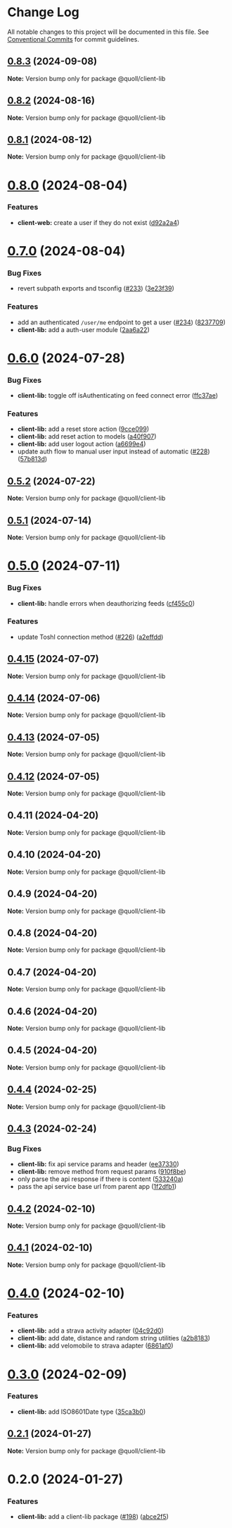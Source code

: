 # Change Log

All notable changes to this project will be documented in this file.
See [Conventional Commits](https://conventionalcommits.org) for commit guidelines.

## [0.8.3](https://github.com/mzogheib/quoll/compare/@quoll/client-lib@0.8.2...@quoll/client-lib@0.8.3) (2024-09-08)

**Note:** Version bump only for package @quoll/client-lib

## [0.8.2](https://github.com/mzogheib/quoll/compare/@quoll/client-lib@0.8.1...@quoll/client-lib@0.8.2) (2024-08-16)

**Note:** Version bump only for package @quoll/client-lib

## [0.8.1](https://github.com/mzogheib/quoll/compare/@quoll/client-lib@0.8.0...@quoll/client-lib@0.8.1) (2024-08-12)

**Note:** Version bump only for package @quoll/client-lib

# [0.8.0](https://github.com/mzogheib/quoll/compare/@quoll/client-lib@0.7.0...@quoll/client-lib@0.8.0) (2024-08-04)

### Features

- **client-web:** create a user if they do not exist ([d92a2a4](https://github.com/mzogheib/quoll/commit/d92a2a4dc4e2f8aabef2c257f3d799645c257f9d))

# [0.7.0](https://github.com/mzogheib/quoll/compare/@quoll/client-lib@0.6.0...@quoll/client-lib@0.7.0) (2024-08-04)

### Bug Fixes

- revert subpath exports and tsconfig ([#233](https://github.com/mzogheib/quoll/issues/233)) ([3e23f39](https://github.com/mzogheib/quoll/commit/3e23f39055d7192e2b46e89b0f854d3b490bebd2))

### Features

- add an authenticated `/user/me` endpoint to get a user ([#234](https://github.com/mzogheib/quoll/issues/234)) ([8237709](https://github.com/mzogheib/quoll/commit/8237709515dc77879f1664ee3979ee81bebe2612))
- **client-lib:** add a auth-user module ([2aa6a22](https://github.com/mzogheib/quoll/commit/2aa6a22fe99e1b112139f9b18879633f67ef09fb))

# [0.6.0](https://github.com/mzogheib/quoll/compare/@quoll/client-lib@0.5.2...@quoll/client-lib@0.6.0) (2024-07-28)

### Bug Fixes

- **client-lib:** toggle off isAuthenticating on feed connect error ([ffc37ae](https://github.com/mzogheib/quoll/commit/ffc37ae6c1dd4d5efcaf7871c37d29df834d373d))

### Features

- **client-lib:** add a reset store action ([9cce099](https://github.com/mzogheib/quoll/commit/9cce0994348f0bb9ab8c22c8d7e99b51fa8dabad))
- **client-lib:** add reset action to models ([a40f907](https://github.com/mzogheib/quoll/commit/a40f907853092ea25b90700cc8eb71d35e136a75))
- **client-lib:** add user logout action ([a6699e4](https://github.com/mzogheib/quoll/commit/a6699e45acf4d4872803f91173c37e427fe7ebf0))
- update auth flow to manual user input instead of automatic ([#228](https://github.com/mzogheib/quoll/issues/228)) ([57b813d](https://github.com/mzogheib/quoll/commit/57b813df410f8e5b77034e8fa2c728142a291c53))

## [0.5.2](https://github.com/mzogheib/quoll/compare/@quoll/client-lib@0.5.1...@quoll/client-lib@0.5.2) (2024-07-22)

**Note:** Version bump only for package @quoll/client-lib

## [0.5.1](https://github.com/mzogheib/quoll/compare/@quoll/client-lib@0.5.0...@quoll/client-lib@0.5.1) (2024-07-14)

**Note:** Version bump only for package @quoll/client-lib

# [0.5.0](https://github.com/mzogheib/quoll/compare/@quoll/client-lib@0.4.15...@quoll/client-lib@0.5.0) (2024-07-11)

### Bug Fixes

- **client-lib:** handle errors when deauthorizing feeds ([cf455c0](https://github.com/mzogheib/quoll/commit/cf455c0f95c20107d309652b4fc4a4b3fb37b01b))

### Features

- update Toshl connection method ([#226](https://github.com/mzogheib/quoll/issues/226)) ([a2effdd](https://github.com/mzogheib/quoll/commit/a2effdd296895371f56c730f3da665bb6f7ef783))

## [0.4.15](https://github.com/mzogheib/quoll/compare/@quoll/client-lib@0.4.14...@quoll/client-lib@0.4.15) (2024-07-07)

**Note:** Version bump only for package @quoll/client-lib

## [0.4.14](https://github.com/mzogheib/quoll/compare/@quoll/client-lib@0.4.13...@quoll/client-lib@0.4.14) (2024-07-06)

**Note:** Version bump only for package @quoll/client-lib

## [0.4.13](https://github.com/mzogheib/quoll/compare/@quoll/client-lib@0.4.12...@quoll/client-lib@0.4.13) (2024-07-05)

**Note:** Version bump only for package @quoll/client-lib

## [0.4.12](https://github.com/mzogheib/quoll/compare/@quoll/client-lib@0.4.11...@quoll/client-lib@0.4.12) (2024-07-05)

**Note:** Version bump only for package @quoll/client-lib

## 0.4.11 (2024-04-20)

**Note:** Version bump only for package @quoll/client-lib

## 0.4.10 (2024-04-20)

**Note:** Version bump only for package @quoll/client-lib

## 0.4.9 (2024-04-20)

**Note:** Version bump only for package @quoll/client-lib

## 0.4.8 (2024-04-20)

**Note:** Version bump only for package @quoll/client-lib

## 0.4.7 (2024-04-20)

**Note:** Version bump only for package @quoll/client-lib

## 0.4.6 (2024-04-20)

**Note:** Version bump only for package @quoll/client-lib

## 0.4.5 (2024-04-20)

**Note:** Version bump only for package @quoll/client-lib

## [0.4.4](https://github.com/mzogheib/quoll/compare/@quoll/client-lib@0.4.3...@quoll/client-lib@0.4.4) (2024-02-25)

**Note:** Version bump only for package @quoll/client-lib

## [0.4.3](https://github.com/mzogheib/quoll/compare/@quoll/client-lib@0.4.2...@quoll/client-lib@0.4.3) (2024-02-24)

### Bug Fixes

- **client-lib:** fix api service params and header ([ee37330](https://github.com/mzogheib/quoll/commit/ee3733088199794a885fe3711341704b42f4b4f1))
- **client-lib:** remove method from request params ([910f8be](https://github.com/mzogheib/quoll/commit/910f8bee2d4068ae48ba744569656dc8fc510c42))
- only parse the api response if there is content ([533240a](https://github.com/mzogheib/quoll/commit/533240af4a1bc0cc6c81f6688c6209ace68b9e48))
- pass the api service base url from parent app ([1f2dfb1](https://github.com/mzogheib/quoll/commit/1f2dfb10885a8c08ba9166fa773c07e6ef63d7ac))

## [0.4.2](https://github.com/mzogheib/quoll/compare/@quoll/client-lib@0.4.1...@quoll/client-lib@0.4.2) (2024-02-10)

**Note:** Version bump only for package @quoll/client-lib

## [0.4.1](https://github.com/mzogheib/quoll/compare/@quoll/client-lib@0.4.0...@quoll/client-lib@0.4.1) (2024-02-10)

**Note:** Version bump only for package @quoll/client-lib

# [0.4.0](https://github.com/mzogheib/quoll/compare/@quoll/client-lib@0.3.0...@quoll/client-lib@0.4.0) (2024-02-10)

### Features

- **client-lib:** add a strava activity adapter ([04c92d0](https://github.com/mzogheib/quoll/commit/04c92d08a793b9fcf1ab04a96adc1b7a65c57a81))
- **client-lib:** add date, distance and random string utilities ([a2b8183](https://github.com/mzogheib/quoll/commit/a2b81834a25c9b140d1e3191a017eab59eda2d38))
- **client-lib:** add velomobile to strava adapter ([6861af0](https://github.com/mzogheib/quoll/commit/6861af0dcefbb168aad3de03d14ff546ce84e398))

# [0.3.0](https://github.com/mzogheib/quoll/compare/@quoll/client-lib@0.2.1...@quoll/client-lib@0.3.0) (2024-02-09)

### Features

- **client-lib:** add ISO8601Date type ([35ca3b0](https://github.com/mzogheib/quoll/commit/35ca3b034d2fd46a8550ea4d873f6c7769ecbcce))

## [0.2.1](https://github.com/mzogheib/quoll/compare/@quoll/client-lib@0.2.0...@quoll/client-lib@0.2.1) (2024-01-27)

**Note:** Version bump only for package @quoll/client-lib

# 0.2.0 (2024-01-27)

### Features

- **client-lib:** add a client-lib package ([#198](https://github.com/mzogheib/quoll/issues/198)) ([abce2f5](https://github.com/mzogheib/quoll/commit/abce2f5851a40168fe9980a899e017eac032a10e))

